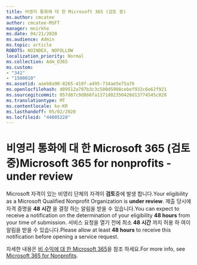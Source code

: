 ```yaml
---
title: 비영리 통화에 대 한 Microsoft 365 (검토 중)
ms.author: cmcatee
author: cmcatee-MSFT
manager: mnirkhe
ms.date: 04/21/2020
ms.audience: Admin
ms.topic: article
ROBOTS: NOINDEX, NOFOLLOW
localization_priority: Normal
ms.collection: Adm_O365
ms.custom:
- "341"
- "1500010"
ms.assetid: aaeb8a90-8265-410f-a495-734ae5e75a76
ms.openlocfilehash: d09512a707b3c3c500d5908cebef932c6e62f921
ms.sourcegitcommit: 057d87c9d866fa1371d02350420d13774545c028
ms.translationtype: MT
ms.contentlocale: ko-KR
ms.lasthandoff: 05/02/2020
ms.locfileid: "44005228"
---
```

# <a name="microsoft-365-for-nonprofits---under-review"></a><span data-ttu-id="1c7ab-102">비영리 통화에 대 한 Microsoft 365 (검토 중)</span><span class="sxs-lookup"><span data-stu-id="1c7ab-102">Microsoft 365 for nonprofits - under review</span></span>

<span data-ttu-id="1c7ab-103">Microsoft 자격이 있는 비영리 단체의 자격이 **검토**중에 발생 합니다.</span><span class="sxs-lookup"><span data-stu-id="1c7ab-103">Your eligibility as a Microsoft Qualified Nonprofit Organization is **under review**.</span></span> <span data-ttu-id="1c7ab-104">제출 당시에 자격 증명을 **48 시간** 을 결정 하는 알림을 받을 수 있습니다.</span><span class="sxs-lookup"><span data-stu-id="1c7ab-104">You can expect to receive a notification on the determination of your eligibility **48 hours** from your time of submission.</span></span> <span data-ttu-id="1c7ab-105">서비스 요청을 열기 전에 최소 **48 시간** 까지 허용 하 여이 알림을 받을 수 있습니다.</span><span class="sxs-lookup"><span data-stu-id="1c7ab-105">Please allow at least **48 hours** to receive this notification before opening a service request.</span></span> 

<span data-ttu-id="1c7ab-106">자세한 내용은 [비 수익에 대 한 Microsoft 365](https://www.microsoft.com/nonprofits/microsoft-365)을 참조 하세요.</span><span class="sxs-lookup"><span data-stu-id="1c7ab-106">For more info, see [Microsoft 365 for Nonprofits](https://www.microsoft.com/nonprofits/microsoft-365).</span></span> 
